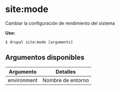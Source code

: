 # site:mode
Cambiar la configuración de rendimiento del sistema

**Uso:**
```
$ drupal site:mode [arguments]
```

## Argumentos disponibles
Argumento | Detalles
---------|-------------
environment | Nombre de entorno
